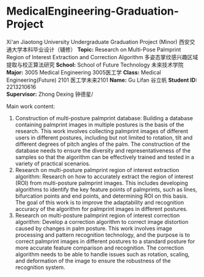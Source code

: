 # MedicalEngineering-Graduation-Project

Xi'an Jiaotong University Undergraduate Graduation Project (Minor)  西安交通大学本科毕业设计（辅修）
**Topic:** Research on Multi-Pose Palmprint Region of Interest Extraction and Correction Algorithm  多姿态掌纹感兴趣区域提取与校正算法研究
**School:** School of Future Technology  未来技术学院
**Major:** 3005 Medical Engineering  3005医工学
**Class:** Medical Engineering(Future) 2101  医工学未来2101
**Name:** Gu Lifan  谷立帆
**Student ID:** 2213210616   
**Supervisor:** Zhong Dexing 钟德星/ 

Main work content:

1. Construction of multi-posture palmprint database: Building a database containing palmprint images in multiple postures is the basis of the research. This work involves collecting palmprint images of different users in different postures, including but not limited to rotation, tilt and different degrees of pitch angles of the palm. The construction of the database needs to ensure the diversity and representativeness of the samples so that the algorithm can be effectively trained and tested in a variety of practical scenarios.
2. Research on multi-posture palmprint region of interest extraction algorithm: Research on how to accurately extract the region of interest (ROI) from multi-posture palmprint images. This includes developing algorithms to identify the key feature points of palmprints, such as lines, bifurcation points and end points, and determining ROI on this basis. The goal of this work is to improve the adaptability and recognition accuracy of the algorithm for palmprint images in different postures.
3. Research on multi-posture palmprint region of interest correction algorithm: Develop a correction algorithm to correct image distortion caused by changes in palm posture. This work involves image processing and pattern recognition technology, and the purpose is to correct palmprint images in different postures to a standard posture for more accurate feature comparison and recognition. The correction algorithm needs to be able to handle issues such as rotation, scaling, and deformation of the image to ensure the robustness of the recognition system.

